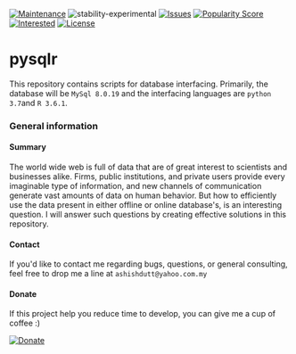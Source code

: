 [![Maintenance](https://img.shields.io/badge/Maintained%3F-yes-green.svg)](https://github.com/duttashi/pysqlr/graphs/commit-activity) 
![stability-experimental](https://img.shields.io/badge/stability-experimental-orange.svg)
[![Issues](https://img.shields.io/github/issues/duttashi/pysqlr.svg)](https://github.com/duttashi/pysqlr/issues?q=is%3Aopen+is%3Aissue)
[![Popularity Score](https://img.shields.io/github/forks/duttashi/pysqlr)](https://github.com/duttashi/pysqlr/network/members)
[![Interested](https://img.shields.io/github/stars/duttashi/pysqlr)](https://github.com/duttashi/pysqlr/stargazers)
[![License](https://img.shields.io/github/license/duttashi/pysqlr.svg)](https://github.com/duttashi/pysqlr/blob/master/LICENSE)

# pysqlr

This repository contains scripts for database interfacing. Primarily, the database will be `MySql 8.0.19` and the interfacing languages are `python 3.7`and `R 3.6.1`.

### General information

#### Summary

The world wide web is full of data that are of great interest to scientists and businesses alike. Firms, public institutions, and private users provide every imaginable type of information, and new channels of communication generate vast amounts of data on human behavior. But how to efficiently use the data present in either offline or online database's, is an interesting question. I will answer such questions by creating effective solutions in this repository.

#### Contact
If you'd like to contact me regarding bugs, questions, or general consulting, feel free to drop me a line at `ashishdutt@yahoo.com.my`

#### Donate

If this project help you reduce time to develop, you can give me a cup of coffee :)

[![Donate](https://img.shields.io/badge/Donate-PayPal-green.svg)](https://www.paypal.me/ashishdutt)